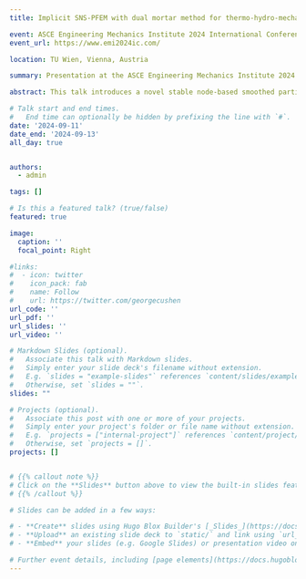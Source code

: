 ```yaml
---
title: Implicit SNS-PFEM with dual mortar method for thermo-hydro-mechanical large deformation problems

event: ASCE Engineering Mechanics Institute 2024 International Conference
event_url: https://www.emi2024ic.com/

location: TU Wien, Vienna, Austria

summary: Presentation at the ASCE Engineering Mechanics Institute 2024 International Conference. Mini-Symposia co-organizer.

abstract: This talk introduces a novel stable node-based smoothed particle finite element method (SNS-PFEM) integrated with the dual mortar contact method, designed to address fully coupled thermo-hydro-mechanical (THM) structure-soil interaction geotechnical problems, particularly those involving large deformation. The proposed SNS-PFEM framework offers three key advancements. The validity of this method is demonstrated through four benchmark tests, including the thermo-mechanical (TM) coupled sliding beam, the hydro-thermal (HT) coupled moving liquid, the THM coupled thermal consolidation, and the THM coupled half space heating. Additionally, the proposed THM SNS-PFEM framework is applied to investigate the interaction behavior between submarine pipelines and seabed soil during penetration and buckling, with a specific focus on thermal effects.

# Talk start and end times.
#   End time can optionally be hidden by prefixing the line with `#`.
date: '2024-09-11'
date_end: '2024-09-13'
all_day: true


authors:
  - admin

tags: []

# Is this a featured talk? (true/false)
featured: true

image:
  caption: ''
  focal_point: Right

#links:
#  - icon: twitter
#    icon_pack: fab
#    name: Follow
#    url: https://twitter.com/georgecushen
url_code: ''
url_pdf: ''
url_slides: ''
url_video: ''

# Markdown Slides (optional).
#   Associate this talk with Markdown slides.
#   Simply enter your slide deck's filename without extension.
#   E.g. `slides = "example-slides"` references `content/slides/example-slides.md`.
#   Otherwise, set `slides = ""`.
slides: ""

# Projects (optional).
#   Associate this post with one or more of your projects.
#   Simply enter your project's folder or file name without extension.
#   E.g. `projects = ["internal-project"]` references `content/project/deep-learning/index.md`.
#   Otherwise, set `projects = []`.
projects: []


# {{% callout note %}}
# Click on the **Slides** button above to view the built-in slides feature.
# {{% /callout %}}

# Slides can be added in a few ways:

# - **Create** slides using Hugo Blox Builder's [_Slides_](https://docs.hugoblox.com/reference/content-types/) feature and link using `slides` parameter in the front matter of the talk file
# - **Upload** an existing slide deck to `static/` and link using `url_slides` parameter in the front matter of the talk file
# - **Embed** your slides (e.g. Google Slides) or presentation video on this page using [shortcodes](https://docs.hugoblox.com/reference/markdown/).

# Further event details, including [page elements](https://docs.hugoblox.com/reference/markdown/) such as image galleries, can be added to the body of this page.
---
```

